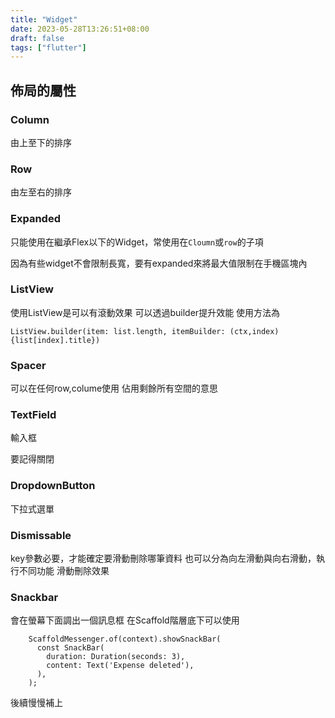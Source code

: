 ```yaml
---
title: "Widget"
date: 2023-05-28T13:26:51+08:00
draft: false
tags: ["flutter"]
---
```


## 佈局的屬性
### Column
由上至下的排序
### Row
由左至右的排序
### Expanded
只能使用在繼承Flex以下的Widget，常使用在``Cloumn``或``row``的子項

因為有些widget不會限制長寬，要有expanded來將最大值限制在手機區塊內

### ListView
使用ListView是可以有滾動效果
可以透過builder提升效能
使用方法為
```flutter
ListView.builder(item: list.length, itemBuilder: (ctx,index){list[index].title})
```

### Spacer
可以在任何row,colume使用
佔用剩餘所有空間的意思

### TextField
輸入框

要記得關閉
### DropdownButton
下拉式選單
### Dismissable
key參數必要，才能確定要滑動刪除哪筆資料
也可以分為向左滑動與向右滑動，執行不同功能
滑動刪除效果
### Snackbar
會在螢幕下面調出一個訊息框
在Scaffold階層底下可以使用
```flutter
    ScaffoldMessenger.of(context).showSnackBar(
      const SnackBar(
        duration: Duration(seconds: 3),
        content: Text('Expense deleted'),
      ),
    );
```
後續慢慢補上